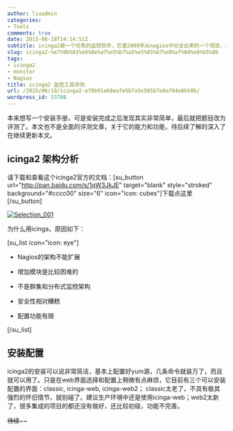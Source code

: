 ```yaml
---
author: liuadmin
categories:
- Tools
comments: true
date: 2015-06-18T14:14:51Z
subtitle: icinga2是一个优秀的监控软件，它是2009年从nagios中分支出来的一个项目，经过重写的监控内核，目前已经从1版本发展到2，并且今天发布了2.3.5。它是在运环境中很好的监控选择，主要优势不光是自身的，更多的是社区的，nagios社区n多年来积累下来的大量监控插件。
slug: icinga2-%e7%9b%91%e6%8e%a7%e5%b7%a5%e5%85%b7%e8%af%84%e6%b5%8b
tags:
- icinga2
- monitor
- Nagios
title: icinga2 监控工具评测
url: /2015/06/18/icinga2-e79b91e68ea7e5b7a5e585b7e8af84e6b58b/
wordpress_id: 53788
---
```


本来想写一个安装手册，可是安装完成之后发现其实非常简单，最后就把题目改为评测了。本文也不是全面的评测文章，关于它的能力和功能，待后续了解的深入了在继续更新本文。


## icinga2 架构分析


请下载和查看这个icinga2官方的文档：[su_button url="http://pan.baidu.com/s/1qW3JkJE" target="blank" style="stroked" background="#cccc00" size="6" icon="icon: cubes"]下载点这里[/su_button]

[![Selection_001](http://7bv9gn.com1.z0.glb.clouddn.com/wp-content/uploads/2015/06/Selection_001-1024x542.png)](http://7bv9gn.com1.z0.glb.clouddn.com/wp-content/uploads/2015/06/Selection_001.png)

为什么用icinga，原因如下：

[su_list icon="icon: eye"]



	
  * Nagios的架构不能扩展

	
  * 增加模块是比较困难的

	
  * 不是群集和分布式监控架构

	
  * 安全性相对糟糕

	
  * 配置功能有限


[/su_list]


## 安装配置


icinga2的安装可以说非常简洁，基本上配置好yum源，几条命令就装万了，而且就可以用了。只是在web界面选择和配置上稍微有点麻烦，它目前有三个可以安装配置的界面：classic, icinga-web, icinga-web2； classic太老了，不具有极其强烈的怀旧情节，就别碰了。建议生产环境中还是使用icinga-web；web2太新了，很多集成的项目的都还没有做好，还比较初级，功能不完善。





~~待续~~~~

